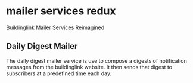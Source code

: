 # mailer services redux 

Buildinglink Mailer Services Reimagined

## Daily Digest Mailer

The daily digest mailer service is use to compose a digests of notification
messages from the buildinglink website. It then sends that digest to subscribers
at a predefined time each day. 